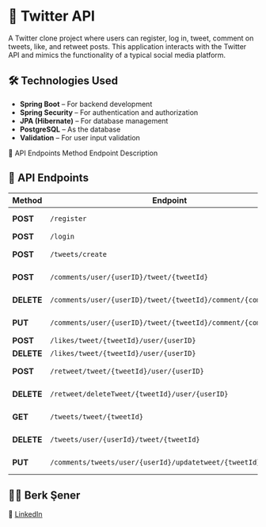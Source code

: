 # 🚀 Twitter API
A Twitter clone project where users can register, log in, tweet, comment on tweets, like, and retweet posts. This application interacts with the Twitter API and mimics the functionality of a typical social media platform.

## **🛠️ Technologies Used**  
- **Spring Boot** – For backend development  
- **Spring Security** – For authentication and authorization  
- **JPA (Hibernate)** – For database management  
- **PostgreSQL** – As the database  
- **Validation** – For user input validation  


🔑 API Endpoints
Method	Endpoint	Description

## **🔑 API Endpoints**  

| Method  | Endpoint | Description |
|---------|--------------------------------|------------------------------|
| **POST** | `/register` | Register a new user |
| **POST** | `/login` | User login |
| **POST**  | `/tweets/create` | Create a tweet |
| **POST** | `/comments/user/{userID}/tweet/{tweetId}` | Create a comment |
| **DELETE** | `/comments/user/{userID}/tweet/{tweetId}/comment/{commentId}` | Delete a comment |
| **PUT** | `/comments/user/{userID}/tweet/{tweetId}/comment/{commentId}` | Update a comment |
| **POST** | `/likes/tweet/{tweetId}/user/{userID}` | Like a tweet |
| **DELETE** | `/likes/tweet/{tweetId}/user/{userID}` | Delete like |
| **POST** | `/retweet/tweet/{tweetId}/user/{userID}` | Retweet a tweet |
| **DELETE** | `/retweet/deleteTweet/{tweetId}/user/{userID}` | Delete a retweet |
| **GET** | `/tweets/tweet/{tweetId}` | Get tweet by ID |
| **DELETE** | `/tweets/user/{userId}/tweet/{tweetId}` | Delete a tweet |
| **PUT** | `/comments/tweets/user/{userId}/updatetweet/{tweetId}` | Update a tweet |

## **👨‍💻 Berk Şener**  
🔗 [LinkedIn](https://www.linkedin.com/in/berksener)

